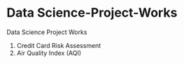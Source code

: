 # Data Science-Project-Works
Data Science Project Works

1. Credit Card Risk Assessment
2. Air Quality Index (AQI)
